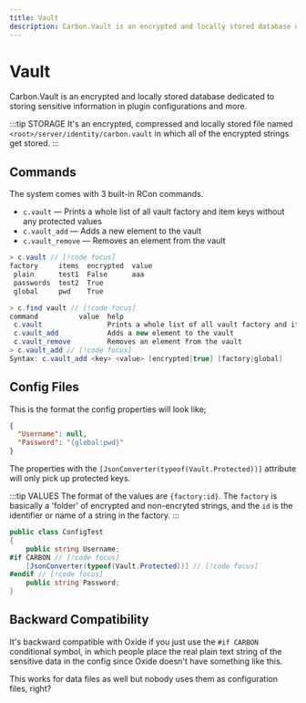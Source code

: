 ```yaml
---
title: Vault
description: Carbon.Vault is an encrypted and locally stored database dedicated to storing sensitive information in plugin configurations and more.
---
```


# Vault

Carbon.Vault is an encrypted and locally stored database dedicated to storing sensitive information in plugin configurations and more.

:::tip STORAGE
It's an encrypted, compressed and locally stored file named `<root>/server/identity/carbon.vault` in which all of the encrypted strings get stored.
:::

## Commands
The system comes with 3 built-in RCon commands.
- `c.vault` — Prints a whole list of all vault factory and item keys without any protected values
- `c.vault_add` — Adds a new element to the vault
- `c.vault_remove` — Removes an element from the vault

```csharp
> c.vault // [!code focus]
factory     items  encrypted  value
 plain      test1  False      aaa
 passwords  test2  True
 global     pwd    True

> c.find vault // [!code focus]
command          value  help
 c.vault                Prints a whole list of all vault factory and item keys without any protected values
 c.vault_add            Adds a new element to the vault
 c.vault_remove         Removes an element from the vault
> c.vault_add // [!code focus]
Syntax: c.vault_add <key> <value> [encrypted|true] [factory|global]
```

## Config Files
This is the format the config properties will look like;

```json
{
  "Username": null,
  "Password": "{global:pwd}"
}
```

The properties with the `[JsonConverter(typeof(Vault.Protected))]` attribute will only pick up protected keys.

:::tip VALUES
The format of the values are `{factory:id}`. The `factory` is basically a 'folder' of encrypted and non-encryted strings, and the `id` is the identifier or name of a string in the factory.
:::

```cs
public class ConfigTest
{
    public string Username;
#if CARBON // [!code focus]
    [JsonConverter(typeof(Vault.Protected))] // [!code focus]
#endif // [!code focus]
    public string Password;
}
```

## Backward Compatibility
It's backward compatible with Oxide if you just use the `#if CARBON` conditional symbol, in which people place the real plain text string of the sensitive data in the config since Oxide doesn't have something like this. 

This works for data files as well but nobody uses them as configuration files, right?